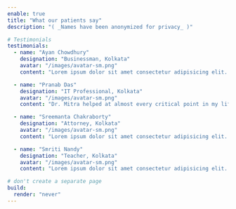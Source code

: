 ```yaml
---
enable: true
title: "What our patients say"
description: "( _Names have been anonymized for privacy_ )"

# Testimonials
testimonials:
  - name: "Ayan Chowdhury"
    designation: "Businessman, Kolkata"
    avatar: "/images/avatar-sm.png"
    content: "Lorem ipsum dolor sit amet consectetur adipisicing elit. Qui iusto illo molestias, assumenda expedita commodi inventore non itaque molestiae voluptatum dolore, facilis sapiente, repellat veniam."

  - name: "Pranab Das"
    designation: "IT Professional, Kolkata"
    avatar: "/images/avatar-sm.png"
    content: "Dr. Mitra helped at almost every critical point in my life and helped me reach my potential. Without his help, I would not have been able to do half of what I've acheived!"

  - name: "Sreemanta Chakraborty"
    designation: "Attorney, Kolkata"
    avatar: "/images/avatar-sm.png"
    content: "Lorem ipsum dolor sit amet consectetur adipisicing elit. Qui iusto illo molestias, assumenda expedita commodi inventore non itaque molestiae voluptatum dolore, facilis sapiente, repellat veniam."

  - name: "Smriti Nandy"
    designation: "Teacher, Kolkata"
    avatar: "/images/avatar-sm.png"
    content: "Lorem ipsum dolor sit amet consectetur adipisicing elit. Qui iusto illo molestias, assumenda expedita commodi inventore non itaque molestiae voluptatum dolore, facilis sapiente, repellat veniam."

# don't create a separate page
build:
  render: "never"
---
```

